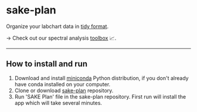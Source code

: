 # sake-plan

Organize your labchart data in [tidy format](https://r4ds.had.co.nz/tidy-data.html). 

-> Check out our spectral analysis [toolbox](https://github.com/SAKEverse/sake-plot) :chart_with_upwards_trend:.

---

## How to install and run

1) Download and install [miniconda](https://docs.conda.io/en/latest/miniconda.html) Python distribution, if you don't already have conda installed on your computer.
2) Clone or download [sake-plan](https://github.com/SAKEverse/sake-plan) repository.
3) Run 'SAKE Plan' file in the sake-plan repository. First run will install the app which will take several minutes.
